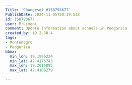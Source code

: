 ```yaml
---
Title: 'Changeset #158793677'
PublishDate: 2024-11-05T20:19:52Z
id: 158793677
user: MrLimeni
comment: Update information about schools in Podgorica
created_by: iD 2.30.4
tags:
- Montenegro
- Podgorica
bbox:
  min_lon: 19.1996224
  min_lat: 42.4176743
  max_lon: 19.2016895
  max_lat: 42.4188279

---
```

